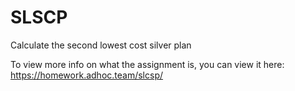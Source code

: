 # SLSCP
 Calculate the second lowest cost silver plan

To view more info on what the assignment is, you can view it here: https://homework.adhoc.team/slcsp/
